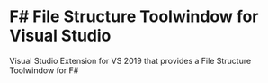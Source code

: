 # F# File Structure Toolwindow for Visual Studio
Visual Studio Extension for VS 2019 that provides a File Structure Toolwindow for F#
